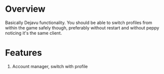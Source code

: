# Overview
Basically Dejavu functionality. 
You should be able to switch profiles from within the game safely though, 
preferably without restart and without peppy noticing it's the same client.


# Features
1. Account manager, switch with profile
